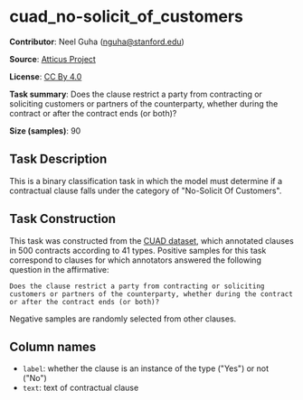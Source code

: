 # cuad_no-solicit_of_customers 
 **Contributor**: Neel Guha (nguha@stanford.edu)
 
 **Source**: [Atticus Project](https://www.atticusprojectai.org/cuad>)
 
 **License**: [CC By 4.0](https://creativecommons.org/licenses/by/4.0/)
 
 **Task summary**: Does the clause restrict a party from contracting or soliciting customers or partners of the counterparty, whether during the contract or after the contract ends (or both)?
 
 **Size (samples)**: 90
 
 ## Task Description
 
 This is a binary classification task in which the model must determine if a contractual clause falls under the category of "No-Solicit Of Customers".
 
 ## Task Construction
 
 This task was constructed from the [CUAD dataset](https://www.atticusprojectai.org/cuad), which annotated clauses in 500 contracts according to 41 types. Positive samples for this task correspond to clauses for which annotators answered the following question in the affirmative:
 
 ```text
 Does the clause restrict a party from contracting or soliciting customers or partners of the counterparty, whether during the contract or after the contract ends (or both)?
 ```
 
 Negative samples are randomly selected from other clauses.
 
 ## Column names
 
 - `label`: whether the clause is an instance of the type ("Yes") or not ("No")
 - `text`: text of contractual clause
